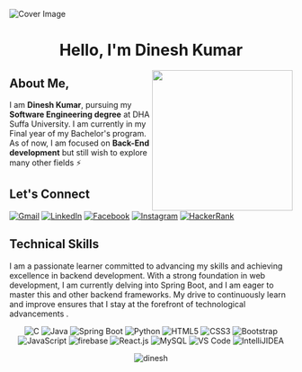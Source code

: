 ![Cover Image](https://user-images.githubusercontent.com/52650290/164152607-6da6cff8-0c95-468d-ab39-80c775b23c2a.png)

<h1 align="center" > Hello, I'm Dinesh Kumar </h1>
<img width="250" align="right"   src="https://user-images.githubusercontent.com/55389276/140866485-8fb1c876-9a8f-4d6a-98dc-08c4981eaf70.gif" >

## About Me,

I am **Dinesh Kumar**, pursuing my **Software Engineering degree** at DHA Suffa University. I am currently in my Final year of my Bachelor's program. As of now, I am focused on **Back-End development** but still wish to explore many other fields ⚡

## Let's Connect

[![Gmail](https://img.shields.io/badge/Gmail-Red.svg?style=for-the-badge&logo=gmail&logoColor=white)](https://mail.google.com/mail/u/0/#inbox?compose=jrjtXSqLRGwLZsdhgWMJbDnMsXqtRPnQsDKZHQTfNHZrWPKhzVKkDzMLRPrGfWKvnvZmCxNw)
[![LinkedIn](https://img.shields.io/badge/LinkedIn-0A66C2.svg?style=for-the-badge&logo=linkedin&logoColor=white)](https://www.linkedin.com/in/d-kumar1)
[![Facebook](https://img.shields.io/badge/Facebook-1877F2.svg?style=for-the-badge&logo=facebook&logoColor=white)](https://www.facebook.com/rock.rajput.790/)
[![Instagram](https://img.shields.io/badge/Instagram-E4405F.svg?style=for-the-badge&logo=instagram&logoColor=white)](https://instagram.com/rajput.v8)
[![HackerRank](https://img.shields.io/badge/HackerRank-2EC866.svg?style=for-the-badge&logo=hackerrank&logoColor=white)](https://www.hackerrank.com/rajputdineshkum1)

## Technical Skills

I am a passionate learner committed to advancing my skills and achieving excellence in backend development. With a strong foundation in web development, I am currently delving into Spring Boot, and I am eager to master this and other backend frameworks. My drive to continuously learn and improve ensures that I stay at the forefront of technological advancements .

<p align="center"> 
<img alt="C" src="https://img.shields.io/badge/c-%2300599C.svg?&style=for-the-badge&logo=c&logoColor=white" />
 <img alt="Java" src="https://img.shields.io/badge/java-%23ED8B00.svg?&style=for-the-badge&logo=java&logoColor=white" />
 <img alt="Spring Boot" src="https://img.shields.io/badge/spring%20boot-%236DB33F.svg?&style=for-the-badge&logo=spring%20boot&logoColor=white" />
<img alt="Python" src="https://img.shields.io/badge/Python-3776AB?style=for-the-badge&logo=python&logoColor=white" />
<img alt="HTML5" src="https://img.shields.io/badge/html5-%23E34F26.svg?&style=for-the-badge&logo=html5&logoColor=white" />
 <img alt="CSS3" src="https://img.shields.io/badge/css3-%231572B6.svg?&style=for-the-badge&logo=css3&logoColor=white" />
 <img alt="Bootstrap" src="https://img.shields.io/badge/bootstrap-%23563D7C.svg?style=for-the-badge&logo=bootstrap&logoColor=white" />
 <img alt="JavaScript" src="https://img.shields.io/badge/javascript-%23323330.svg?&style=for-the-badge&logo=javascript&logoColor=%23F7DF1E" />
<img alt="firebase" src="https://img.shields.io/badge/firebase-ffca28?style=for-the-badge&logo=firebase&logoColor=black" />
<img alt="React.js" src="https://img.shields.io/badge/React.js-61DAFB?style=for-the-badge&logo=react&logoColor=black"/>
<img alt="MySQL" src="https://img.shields.io/badge/MySQL-4479A1.svg?style=for-the-badge&logo=mysql&logoColor=white" />
<img alt="VS Code" src="https://img.shields.io/badge/Visual_Studio_Code-0078D4?style=for-the-badge&logo=visual%20studio%20code&logoColor=white" />
<img alt="IntelliJIDEA" src="https://img.shields.io/badge/IntelliJIDEA-000000.svg?style=for-the-badge&logo=intellij-idea&logoColor=white" />
</p>

<!-- <table align="center">
  <tr align="center">
<td ><img align="center" src="https://github-readme-stats.vercel.app/api/top-langs/?username=kumardinesh21&show_icons=true&locale=en&layout=compact&title_color=7A7ADB&icon_color=2234AE&text_color=D3D3D3&bg_color=0,000000,130F40" alt="user" /></td>
  </tr>
</table> -->

<div align="center">
<p><img align="center" src="https://github-readme-streak-stats.herokuapp.com/?user=kumardinesh21&theme=dark" alt="dinesh" /></p>
  </div>
 </div>
